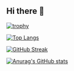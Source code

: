 ## Hi there 👋

[![trophy](https://github-profile-trophy.vercel.app/?username=DiandreMiller)](https://github.com/ryo-ma/github-profile-trophy)

[![Top Langs](https://github-readme-stats.vercel.app/api/top-langs/?username=DiandreMiller)](https://github.com/anuraghazra/github-readme-stats)

[![GitHub Streak](https://streak-stats.demolab.com/?user=DiandreMiller)](https://git.io/streak-stats)

[![Anurag's GitHub stats](https://github-readme-stats.vercel.app/api?username=DiandreMiller)](https://github.com/anuraghazra/github-readme-stats)


